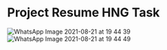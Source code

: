 # Project Resume HNG Task
![WhatsApp Image 2021-08-21 at 19 44 39](https://user-images.githubusercontent.com/81592975/130431096-63b1cfe8-2ab9-4d57-af79-c16d9be022f5.jpeg)
![WhatsApp Image 2021-08-21 at 19 44 49](https://user-images.githubusercontent.com/81592975/130431151-2c54b98a-1728-4027-bb53-bc8e10d3e98a.jpeg)

# 
# 
